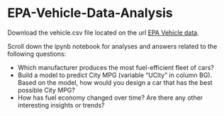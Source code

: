 # EPA-Vehicle-Data-Analysis

Download the vehicle.csv file located on the url [EPA Vehicle data](https://www.fueleconomy.gov/feg/epadata/vehicles.csv.zip "Click to download the data").

Scroll down the ipynb notebook for analyses and answers related to the following questions:

- Which manufacturer produces the most fuel-efficient fleet of cars?
- Build a model to predict City MPG (variable “UCity” in column BG). Based on the model, how would you design a car that has the best possible City MPG?
- How has fuel economy changed over time? Are there any other interesting insights or trends?
